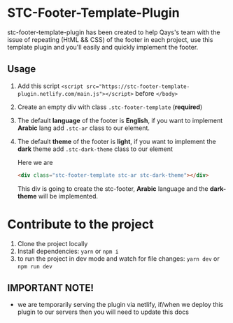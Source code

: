 # STC-Footer-Template-Plugin
stc-footer-template-plugin has been created to help Qays's team with the issue of repeating (HtML && CSS) of the footer in each project, use this template plugin and you'll easily and quickly implement the footer.

## Usage
1. Add this script `<script src="https://stc-footer-template-plugin.netlify.com/main.js"></script>` before `</body>`
2. Create an empty div with class `.stc-footer-template` (**required**)
3. The default **language** of the footer is **English**, if you want to implement **Arabic** lang add `.stc-ar` class to our element.
4. The default **theme** of the footer is **light**, if you want to implement the **dark** theme add `.stc-dark-theme` class to our element

    Here we are
    ```html
    <div class="stc-footer-template stc-ar stc-dark-theme"></div>
    ```
    This div is going to create the stc-footer, **Arabic** language and the **dark-theme** will be implemented.
  
# Contribute to the project

1. Clone the project locally
2. Install dependencies:
   `yarn` or `npm i`
3. to run the project in dev mode and watch for file changes:
   `yarn dev` or `npm run dev`
   
## IMPORTANT NOTE!

-   we are temporarily serving the plugin via netlify, if/when we deploy this plugin to our servers then you will need to update this docs
